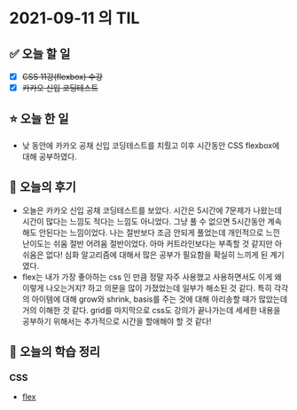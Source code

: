 # 2021-09-11 의 TIL

## ✅ 오늘 할 일

- [x] ~~CSS 11강(flexbox) 수강~~
- [x] ~~카카오 신입 코딩테스트~~

## ⭐ 오늘 한 일

- 낮 동안에 카카오 공채 신입 코딩테스트를 치뤘고 이후 시간동안 CSS flexbox에 대해 공부하였다.

## 💬 오늘의 후기

- 오늘은 카카오 신입 공채 코딩테스트를 보았다. 시간은 5시간에 7문제가 나왔는데 시간이 많다는 느낌도 적다는 느낌도 아니었다. 그냥 풀 수 없으면 5시간동안 계속 해도 안된다는 느낌이었다. 나는 절반보다 조금 안되게 풀었는데 개인적으로 느낀 난이도는 쉬움 절반 어려움 절반이었다. 아마 커트라인보다는 부족할 것 같지만 아쉬움은 없다! 심화 알고리즘에 대해서 많은 공부가 필요함을 확실히 느끼게 된 계기였다.
- flex는 내가 가장 좋아하는 css 인 만큼 정말 자주 사용했고 사용하면서도 이게 왜 이렇게 나오는거지? 하고 의문을 많이 가졌었는데 일부가 해소된 것 같다. 특히 각각의 아이템에 대해 grow와 shrink, basis를 주는 것에 대해 아리송할 때가 많았는데 거의 이해한 것 같다. grid를 마지막으로 css도 강의가 끝나가는데 세세한 내용을 공부하기 위해서는 추가적으로 시간을 할애해야 할 것 같다!

## 📕 오늘의 학습 정리

### CSS

- [flex](https://github.com/ksy9926/zerobase-TIL/blob/master/CSS/11.%20flex.md)
